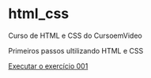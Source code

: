 # html_css
Curso de HTML e CSS do CursoemVideo

Primeiros passos ultilizando HTML e CSS

<a href="[def]l"> Executar o exercício 001 </a>

[def]: ttps://keversong.github.io/html-css/exercícios/ex001/index.ht